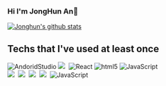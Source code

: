 ### Hi I'm JongHun An👋

[![Jonghun's github stats](https://github-readme-stats.vercel.app/api?username=JonghunAn)](https://github.com/JonghunAn/github-readme-stats)
<br/>
## Techs that I've used at least once

<p>
  <img alt="AndoridStudio" src="https://img.shields.io/badge/AndroidStudio-3DDC84?style=flat-square&logo=AndroidS=studio&logoColor=white" />
  <img src="https://img.shields.io/badge/Python-3766AB?style=flat-square&logo=Python&logoColor=white"/></a>&nbsp 
  <img alt="React" src="https://img.shields.io/badge/-React-45b8d8?style=flat-square&logo=react&logoColor=white" />
  <img alt="html5" src="https://img.shields.io/badge/-HTML5-E34F26?style=flat-square&logo=html5&logoColor=white" />
  <img alt="JavaScript" src="https://img.shields.io/badge/-JavaScript-F7B93E?style=flat-square&logo=javascript&logoColor=white" />
  <br/> 
  <img src="https://img.shields.io/badge/C++-00599C?style=flat-square&logo=C%2B%2B&logoColor=white"/></a>&nbsp 
  <img src="https://img.shields.io/badge/Swift-FA7343?style=flat-square&logo=swift&logoColor=white"/></a>&nbsp 
  <img src="https://img.shields.io/badge/Mysql-4479A1?style=flat-square&logo=Mysql&logoColor=white"/></a>&nbsp 
  <img src="https://img.shields.io/badge/Firebase-FFCA28?style=flat-square&logo=swift&logoColor=white"/></a>&nbsp 
  <img alt="JavaScript" src="https://img.shields.io/badge/-Linux-FCC624?style=flat-square&logo=javascript&logoColor=white" />
</p>

<!--
**chaerin00/chaerin00** is a ✨ _special_ ✨ repository because its `README.md` (this file) appears on your GitHub profile.

Here are some ideas to get you started:

- 🔭 I’m currently working on ...
- 🌱 I’m currently learning ...
- 👯 I’m looking to collaborate on ...
- 🤔 I’m looking for help with ...
- 💬 Ask me about ...
- 📫 How to reach me: ...
- 😄 Pronouns: ...
- ⚡ Fun fact: ...
-->
